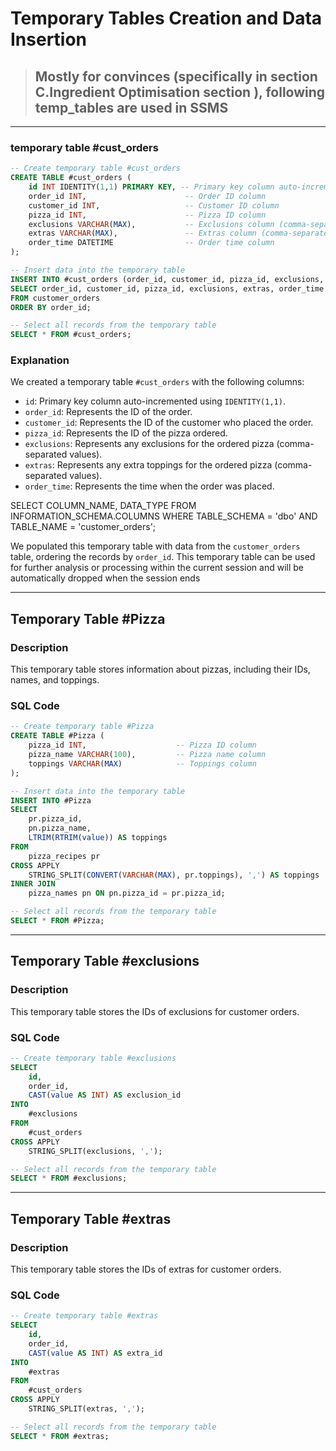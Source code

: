 
# Temporary Tables Creation and Data Insertion
> ## Mostly for convinces (specifically in section C.Ingredient Optimisation section ),  following temp_tables are used in SSMS

----


### temporary table #cust_orders

```sql
-- Create temporary table #cust_orders
CREATE TABLE #cust_orders (
    id INT IDENTITY(1,1) PRIMARY KEY, -- Primary key column auto-incremented
    order_id INT,                      -- Order ID column
    customer_id INT,                   -- Customer ID column
    pizza_id INT,                      -- Pizza ID column
    exclusions VARCHAR(MAX),           -- Exclusions column (comma-separated values)
    extras VARCHAR(MAX),               -- Extras column (comma-separated values)
    order_time DATETIME                -- Order time column
);

-- Insert data into the temporary table
INSERT INTO #cust_orders (order_id, customer_id, pizza_id, exclusions, extras, order_time)
SELECT order_id, customer_id, pizza_id, exclusions, extras, order_time
FROM customer_orders
ORDER BY order_id;

-- Select all records from the temporary table
SELECT * FROM #cust_orders;
```

### Explanation

We created a temporary table `#cust_orders` with the following columns:
- `id`: Primary key column auto-incremented using `IDENTITY(1,1)`.
- `order_id`: Represents the ID of the order.
- `customer_id`: Represents the ID of the customer who placed the order.
- `pizza_id`: Represents the ID of the pizza ordered.
- `exclusions`: Represents any exclusions for the ordered pizza (comma-separated values).
- `extras`: Represents any extra toppings for the ordered pizza (comma-separated values).
- `order_time`: Represents the time when the order was placed.

SELECT COLUMN_NAME, DATA_TYPE
FROM INFORMATION_SCHEMA.COLUMNS
WHERE TABLE_SCHEMA = 'dbo' 
  AND TABLE_NAME = 'customer_orders';

We populated this temporary table with data from the `customer_orders` table, ordering the records by `order_id`. This temporary table can be used for further analysis or processing within the current session and will be automatically dropped when the session ends

---


## Temporary Table #Pizza

### Description
This temporary table stores information about pizzas, including their IDs, names, and toppings.

### SQL Code
```sql
-- Create temporary table #Pizza
CREATE TABLE #Pizza (
    pizza_id INT,                    -- Pizza ID column
    pizza_name VARCHAR(100),         -- Pizza name column
    toppings VARCHAR(MAX)            -- Toppings column
);

-- Insert data into the temporary table
INSERT INTO #Pizza
SELECT 
    pr.pizza_id, 
    pn.pizza_name,
    LTRIM(RTRIM(value)) AS toppings
FROM 
    pizza_recipes pr
CROSS APPLY 
    STRING_SPLIT(CONVERT(VARCHAR(MAX), pr.toppings), ',') AS toppings
INNER JOIN 
    pizza_names pn ON pn.pizza_id = pr.pizza_id;

-- Select all records from the temporary table
SELECT * FROM #Pizza;
```
----
## Temporary Table #exclusions

### Description
This temporary table stores the IDs of exclusions for customer orders.

### SQL Code
```sql
-- Create temporary table #exclusions
SELECT 
    id,
    order_id,
    CAST(value AS INT) AS exclusion_id
INTO 
    #exclusions
FROM 
    #cust_orders
CROSS APPLY 
    STRING_SPLIT(exclusions, ',');

-- Select all records from the temporary table
SELECT * FROM #exclusions;
```
----
## Temporary Table #extras

### Description
This temporary table stores the IDs of extras for customer orders.

### SQL Code
```sql
-- Create temporary table #extras
SELECT 
    id,
    order_id,
    CAST(value AS INT) AS extra_id
INTO 
    #extras
FROM 
    #cust_orders
CROSS APPLY 
    STRING_SPLIT(extras, ',');

-- Select all records from the temporary table
SELECT * FROM #extras;
```

